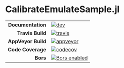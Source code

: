 # CalibrateEmulateSample.jl

|||
|---------------------:|:----------------------------------------------|
| **Documentation**    | [![dev][docs-dev-img]][docs-dev-url]          |
| **Travis Build**     | [![travis][travis-img]][travis-url]           |
| **AppVeyor Build**   | [![appveyor][appveyor-img]][appveyor-url]     |
| **Code Coverage**    | [![codecov][codecov-img]][codecov-url]        |
| **Bors**             | [![Bors enabled][bors-img]][bors-url]         |

[docs-dev-img]: https://img.shields.io/badge/docs-dev-blue.svg
[docs-dev-url]: https://climate-machine.github.io/CalibrateEmulateSample.jl/dev/

[travis-img]: https://travis-ci.org/climate-machine/CalibrateEmulateSample.jl.svg?branch=master
[travis-url]: https://travis-ci.org/climate-machine/CalibrateEmulateSample.jl

[appveyor-img]: https://ci.appveyor.com/api/projects/status/c6eykd0w94pmyjt8/branch/master?svg=true
[appveyor-url]: https://ci.appveyor.com/project/climate-machine/calibrateemulatesample-jl/branch/master

[codecov-img]: https://codecov.io/gh/climate-machine/CalibrateEmulateSample.jl/branch/master/graph/badge.svg
[codecov-url]: https://codecov.io/gh/climate-machine/CalibrateEmulateSample.jl

[bors-img]: https://bors.tech/images/badge_small.svg
[bors-url]: https://app.bors.tech/repositories/11528
